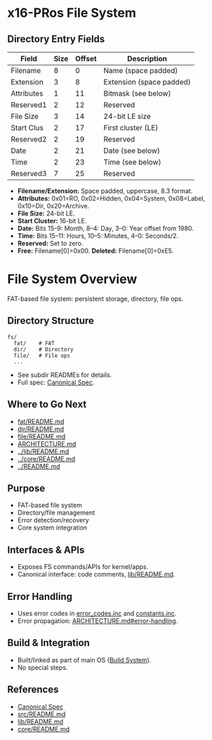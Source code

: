 # x16-PRos File System

## Directory Entry Fields

| Field      | Size | Offset | Description                |
|------------|------|--------|----------------------------|
| Filename   | 8    | 0      | Name (space padded)        |
| Extension  | 3    | 8      | Extension (space padded)   |
| Attributes | 1    | 11     | Bitmask (see below)        |
| Reserved1  | 2    | 12     | Reserved                   |
| File Size  | 3    | 14     | 24-bit LE size             |
| Start Clus | 2    | 17     | First cluster (LE)         |
| Reserved2  | 2    | 19     | Reserved                   |
| Date       | 2    | 21     | Date (see below)           |
| Time       | 2    | 23     | Time (see below)           |
| Reserved3  | 7    | 25     | Reserved                   |

- **Filename/Extension:** Space padded, uppercase, 8.3 format.
- **Attributes:** 0x01=RO, 0x02=Hidden, 0x04=System, 0x08=Label, 0x10=Dir, 0x20=Archive.
- **File Size:** 24-bit LE.
- **Start Cluster:** 16-bit LE.
- **Date:** Bits 15–9: Month, 8–4: Day, 3–0: Year offset from 1980.
- **Time:** Bits 15–11: Hours, 10–5: Minutes, 4–0: Seconds/2.
- **Reserved:** Set to zero.
- **Free:** Filename[0]=0x00. **Deleted:** Filename[0]=0xE5.

# File System Overview

FAT-based file system: persistent storage, directory, file ops.

## Directory Structure

```text
fs/
  fat/    # FAT
  dir/    # Directory
  file/   # File ops
  ...
```
- See subdir READMEs for details.
- Full spec: [Canonical Spec][arch-fs].

## Where to Go Next

- [fat/README.md][fat-readme]
- [dir/README.md][dir-readme]
- [file/README.md][file-readme]
- [ARCHITECTURE.md][arch]
- [../lib/README.md][lib-readme]
- [../core/README.md][core-readme]
- [../README.md][src-readme]

## Purpose

- FAT-based file system
- Directory/file management
- Error detection/recovery
- Core system integration

## Interfaces & APIs

- Exposes FS commands/APIs for kernel/apps.
- Canonical interface: code comments, [lib/README.md][lib-readme].

## Error Handling

- Uses error codes in [error_codes.inc][error-codes] and [constants.inc][constants].
- Error propagation: [ARCHITECTURE.md#error-handling][arch-error-handling].

## Build & Integration

- Built/linked as part of main OS ([Build System][arch-build]).
- No special steps.

## References

- [Canonical Spec][arch-fs]
- [src/README.md][src-readme]
- [lib/README.md][lib-readme]
- [core/README.md][core-readme]

<!-- Reference-style links -->
[arch]: ../ARCHITECTURE.md
[arch-fs]: ../ARCHITECTURE.md#file-system
[arch-build]: ../ARCHITECTURE.md#build-system
[arch-error-handling]: ../ARCHITECTURE.md#error-handling
[src-readme]: ../README.md
[lib-readme]: ../lib/README.md
[core-readme]: ../core/README.md
[fat-readme]: fat/README.md
[dir-readme]: dir/README.md
[file-readme]: file/README.md
[error-codes]: ../lib/error_codes.inc
[constants]: ../lib/constants.inc

